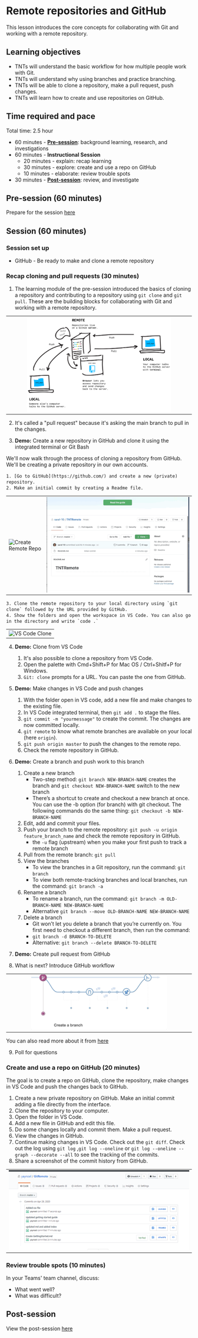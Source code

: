 # Remote repositories and GitHub

This lesson introduces the core concepts for collaborating with Git and working with a remote repository.

## Learning objectives

* TNTs will understand the basic workflow for how multiple people work with Git.
* TNTs will understand why using branches and practice branching.
* TNTs will be able to clone a repository, make a pull request, push changes.
* TNTs will learn how to create and use repositories on GitHub.

## Time required and pace

Total time: 2.5 hour

* 60 minutes - [**Pre-session**](https://github.com/tnt-summer-academy/Curriculum/wiki/%5BENG2.0%5D-Remote-Repositories-and-GitHub): background learning, research, and investigations
* 60 minutes - **Instructional Session**
    * 20 minutes - explain: recap learning
    * 30 minutes - explore: create and use a repo on GitHub
    * 10 minutes - elaborate: review trouble spots
* 30 minutes - [**Post-session**](https://github.com/tnt-summer-academy/Curriculum/wiki/%5BENG2.0%5D-Remote-Repositories-and-GitHub): review, and investigate

## Pre-session (60 minutes)

Prepare for the session [here](../../../wiki/[ENG2.0]-Remote-Repositories-and-GitHub)

## Session (60 minutes)

### Session set up

* GitHub - Be ready to make and clone a remote repository

### Recap cloning and pull requests (30 minutes)

1. The learning module of the pre-session introduced the basics of cloning a repository and contributing to a repository using `git clone` and `git pull`. These are the building blocks for collaborating with Git and working with a remote repository.

<table style="border: none">
    <tr align="center">
        <td><img src="./remotes.png" alt="Clone, Pull and Push" width="80%"> </td>
    
</tr>
</table>

2. It's called a "pull request" because it's asking the main branch to pull in the changes.

3. **Demo:** Create a new repository in GitHub and clone it using the integrated terminal or Git Bash

We'll now walk through the process of cloning a repository from GitHub. We'll be creating a private repository in our own accounts.

    1. [Go to GitHub](https://github.com/) and create a new (private) repository.
    2. Make an initial commit by creating a Readme file.

<table style="border: none">
    <tr>
        <td><img src="./CreateRemoteRepo.gif" alt="Create Remote Repo"> </td>
        <td><img src="./CloneURL.gif" alt="Clone URL"></td>
    </tr>
</table>

    3. Clone the remote repository to your local directory using `git clone` followed by the URL provided by GitHub.
    4. Show the folders and open the workspace in VS Code. You can also go in the directory and write `code .`

<table style="border: none">
    <tr align="center">
        <td><img src="./VSCodeRemoteClone.gif" width="75%" alt= "VS Code Clone"> </td> 
 </tr>
</table>

4. **Demo:** Clone from VS Code

    1. It's also possible to clone a repository from VS Code.
    2. Open the palette with Cmd+Shift+P for Mac OS / Ctrl+Shitf+P for Windows.
    3. `Git: clone` prompts for a URL. You can paste the one from GitHub.

5. **Demo:** Make changes in VS Code and push changes

    1. With the folder open in VS code, add a new file and make changes to the existing file.
    2. In VS Code integrated terminal, then  `git add .` to stage the files.
    3. `git commit -m "yourmessage"` to create the commit. The changes are now committed locally.
    5. `git remote` to know what remote branches are available on your local (here `origin`).
    6. `git push origin master` to push the changes to the remote repo.
    7. Check the remote repository in GitHub.

6. **Demo:** Create a branch and push work to this branch
    1. Create a new branch
        - Two-step method: `git branch NEW-BRANCH-NAME` creates the branch and `git checkout NEW-BRANCH-NAME` switch to the new branch
        - There’s a shortcut to create and checkout a new branch at once. You can use the -b option (for branch) with git checkout. The following commands do the same thing: `git checkout -b NEW-BRANCH-NAME`
    2. Edit, add and commit your files.
    3. Push your branch to the remote repository: `git push -u origin feature_branch_name` and check the remote repository in GitHub.
         - the `-u` flag (upstream) when you make your first push to track a remote branch
    4. Pull from the remote branch: `git pull`
    5. View the branches
        - To view the branches in a Git repository, run the command: `git branch`
        - To view both remote-tracking branches and local branches, run the command: `git branch -a`
    6. Rename a branch
        - To rename a branch, run the command: `git branch -m OLD-BRANCH-NAME NEW-BRANCH-NAME`
        - Alternative `git branch --move OLD-BRANCH-NAME NEW-BRANCH-NAME`
    7. Delete a branch
         - Git won’t let you delete a branch that you’re currently on. You first need to checkout a different branch, then run the command:
        - `git branch -d BRANCH-TO-DELETE`
        - Alternative: `git branch --delete BRANCH-TO-DELETE`

7. **Demo:** Create pull request from GitHub

8. What is next? Introduce GitHub workflow

<table style="border: none">
    <tr align="center">
        <td><img src="./GitHubWorkFlow.gif" width="75%" alt="GitHub work flow]"> 
    </td> 
 </tr>
</table>

You can also read more about it from [here](https://guides.github.com/introduction/flow/)

9. Poll for questions

### Create and use a repo on GitHub (20 minutes)

The goal is to create a repo on GitHub, clone the repository, make changes in VS Code and push the changes back to GitHub.

1. Create a new private repository on GitHub. Make an initial commit adding a file directly from the interface.
2. Clone the repository to your computer.
3. Open the folder in VS Code.
4. Add a new file in GitHub and edit this file.
5. Do some changes locally and commit them. Make a pull request.
6. View the changes in GitHub.
7. Continue making changes in VS Code. Check out the `git diff`. Check out the log using `git log` ,`git log --oneline` or `git log --oneline --graph --decorate --all` to see the tracking of the commits.
8. Share a screenshot of the commit history from GitHub.

<table style="border: none">
    <tr align="center">
        <td><img src="./commitHistory.png" alt="commit History"> </td>
    </tr>
</table>


### Review trouble spots (10 minutes)

In your Teams' team channel, discuss:

* What went well?
* What was difficult?

## Post-session

View the post-session [here](https://github.com/tnt-summer-academy/Curriculum/wiki/%5BENG2.0%5D-Remote-Repositories-and-GitHub)
